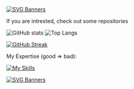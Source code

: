 [![SVG Banners](https://svg-banners.vercel.app/api?type=origin&text1=Welcome%20to%20Rookis%20Profile!&width=1000&height=200)](https://github.com/Akshay090/svg-banners)

If you are intrested, check out some repositories
                  
![GitHub stats](https://github-readme-stats.vercel.app/api?username=Pdzly&count_private=true&theme=dark&show_icons=true)
![Top Langs](https://github-readme-stats.vercel.app/api/top-langs/?username=Pdzly&theme=dark)

[![GitHub Streak](https://streak-stats.demolab.com?user=Pdzly&theme=git-dark&border_radius=5&date_format=j%20M%5B%20Y%5D&mode=weekly&border=DD2727&ring=D8DD23)](https://git.io/streak-stats)

My Expertise (good => bad):

[![My Skills](https://skillicons.dev/icons?i=ts,cs,react,nodejs,js,angular,lua,python,discord,docker,openshift&theme=dark)](https://skillicons.dev)


[![SVG Banners](https://svg-banners.vercel.app/api?type=glitch&text1=Thanks!&width=1000&height=200)](https://github.com/Akshay090/svg-banners)
